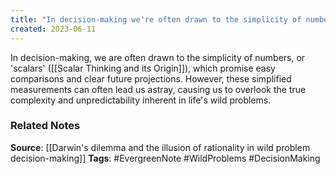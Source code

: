```yaml
---
title: "In decision-making we're often drawn to the simplicity of numbers, or scalars, but these simplified measurements can cause us to overlook the underlying complexity of a wild problem"
created: 2023-06-11
---
```


In decision-making, we are often drawn to the simplicity of numbers, or 'scalars' ([[Scalar Thinking and its Origin]]), which promise easy comparisons and clear future projections. However, these simplified measurements can often lead us astray, causing us to overlook the true complexity and unpredictability inherent in life's wild problems.

### Related Notes
**Source**: [[Darwin's dilemma and the illusion of rationality in wild problem decision-making]]
**Tags**: #EvergreenNote #WildProblems #DecisionMaking 

